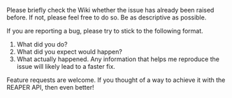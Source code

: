 Please briefly check the Wiki whether the issue has already been raised before.
If not, please feel free to do so. Be as descriptive as possible.

If you are reporting a bug, please try to stick to the following format.
1. What did you do?
2. What did you expect would happen?
3. What actually happened.
Any information that helps me reproduce the issue will likely lead to a faster fix.

Feature requests are welcome. If you thought of a way to achieve it with the REAPER API, then even better!
